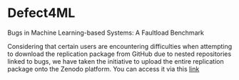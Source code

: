 # Defect4ML
Bugs in Machine Learning-based Systems: A Faultload Benchmark


Considering that certain users are encountering difficulties when attempting to download the replication package from GitHub due to nested repositories linked to bugs, we have taken the initiative to upload the entire replication package onto the Zenodo platform. You can access it via this [link](https://zenodo.org/record/8376824)
 
